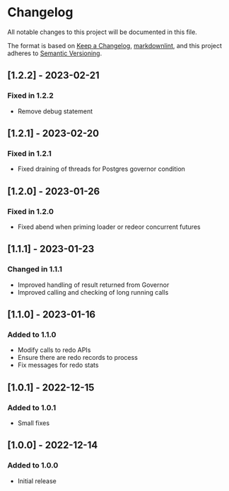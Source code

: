 # Changelog

All notable changes to this project will be documented in this file.

The format is based on [Keep a Changelog](https://keepachangelog.com/en/1.0.0/),
[markdownlint](https://dlaa.me/markdownlint/),
and this project adheres to [Semantic Versioning](https://semver.org/spec/v2.0.0.html).

## [1.2.2] - 2023-02-21

### Fixed in 1.2.2

- Remove debug statement

## [1.2.1] - 2023-02-20

### Fixed in 1.2.1

- Fixed draining of threads for Postgres governor condition

## [1.2.0] - 2023-01-26

### Fixed in 1.2.0

- Fixed abend when priming loader or redeor concurrent futures

## [1.1.1] - 2023-01-23

### Changed in 1.1.1

- Improved handling of result returned from Governor
- Improved calling and checking of long running calls

## [1.1.0] - 2023-01-16

### Added to 1.1.0

- Modify calls to redo APIs
- Ensure there are redo records to process
- Fix messages for redo stats

## [1.0.1] - 2022-12-15

### Added to 1.0.1

- Small fixes

## [1.0.0] - 2022-12-14

### Added to 1.0.0

- Initial release
